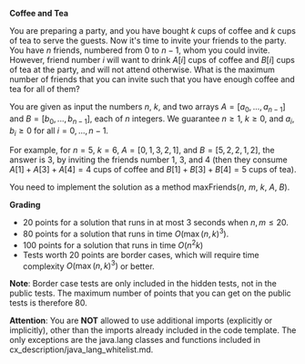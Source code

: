 **Coffee and Tea**

You are preparing a party, and you have bought $k$ cups of coffee and $k$ cups of tea to serve the guests. Now it's time to invite your friends to the party. You have $n$ friends, numbered from $0$ to $n-1$, whom you could invite. However, friend number $i$ will want to drink $A[i]$ cups of coffee and $B[i]$ cups of tea at the party, and will not attend otherwise. What is the maximum number of friends that you can invite such that you have enough coffee and tea for all of them?

You are given as input the numbers $n$, $k$, and two arrays $A=[a_0, ..., a_{n-1}]$ and $B=[b_0, ..., b_{n-1}]$, each of $n$ integers. We guarantee $n \geq 1$, $k \geq 0$, and $a_i, b_i \geq 0$ for all $i=0,...,n-1$.

For example, for $n=5$, $k=6$, $A=[0, 1, 3, 2, 1]$, and $B = [5, 2, 2, 1, 2]$, the answer is $3$, by inviting the friends number $1$, $3$, and $4$ (then they consume $A[1] + A[3] + A[4] = 4$ cups of coffee and $B[1] + B[3] + B[4] = 5$ cups of tea). 

You need to implement the solution as a method maxFriends($n$, $m$, $k$, $A$, $B$).

**Grading**
- $20$ points for a solution that runs in at most $3$ seconds when $n, m \leq 20$.
- $80$ points for a solution that runs in time $O(\max(n,k)^3)$.
- $100$ points for a solution that runs in time $O(n^2k)$
- Tests worth $20$ points are border cases, which will require time complexity $O(\max(n,k)^3)$ or better.

**Note**: Border case tests are only included in the hidden tests, not in the public tests. The maximum number of points that you can get on the public tests is therefore $80$.

**Attention**: You are **NOT** allowed to use additional imports (explicitly or implicitly), other than the imports already included in the code template. The only exceptions are the java.lang classes and functions included in cx_description/java_lang_whitelist.md.